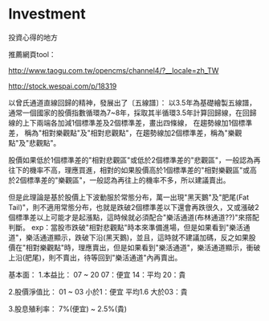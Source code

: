 # Investment
投資心得的地方

推薦網頁tool：

http://www.taogu.com.tw/opencms/channel4/?__locale=zh_TW

http://stock.wespai.com/p/18319

 以曾氏通道直線回歸的精神，發展出了〔五線譜〕：
 以3.5年為基礎繪製五線譜，通常一個國家的股價指數循環為7~8年，採取其半循環3.5年計算回歸線，在回歸線的上下兩端各加減1個標準差及2個標準差，畫出四條線，
在趨勢線加1個標準差， 稱為"相對樂觀點"及"相對悲觀點"，在趨勢線加2個標準差，稱為"樂觀點"及"悲觀點"。

股價如果低於1個標準差的"相對悲觀區"或低於2個標準差的"悲觀區"，一般認為再往下的機率不高，理應買進，相對的如果股價高於1個標準差的"相對樂觀區"或高於2個標準差的"樂觀區"，一般認為再往上的機率不多，所以建議賣出。

但是此理論是基於股價上下波動服於常態分布，萬一出現"黑天鵝"及"肥尾(Fat Tail)"，則不適用常態分布，也就是跌破2個標準差以下還會再跌很久，又或漲破2個標準差以上可能才是起漲點，這時候就必須配合"樂活通道(布林通道??)"來撘配判斷。
exp：當股市跌破"相對悲觀點"時本來準備進場，但是如果看到"樂活通道"，樂活通道顯示，跌破下沿(黑天鵝)，並且，這時就不建議加碼，反之如果股價在"相對樂觀點"時，理應賣出，但是如果看到"樂活通道"，樂活通道顯示，衝破上沿(肥尾)，則不賣出，待等回到"樂活通道"內再賣出。

基本面：
1.本益比： 07 ~ 20
07：便宜
14：平均
20：貴

2.股價淨值比： 01 ~ 03
小於1：便宜
平均1.6
大於03：貴

3.股息殖利率： 7%(便宜) ~ 2.5%(貴)

